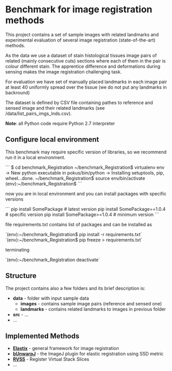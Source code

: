 # Benchmark for image registration methods

This project contains a set of sample images with related landmarks and experimental evaluation of several image registration (state-of-the-art) methods.

As the data we use a dataset of stain histological tissues image pairs of related (mainly consecutive cuts) sections where each of them in the pair is colour different stain. The apprentice difference and deformations during sensing makes the image registration challenging task. 

For evaluation we have set of manually placed landmarks in each image pair at least 40 uniformly spread over the tissue (we do not put any landmarks in backround)

The dataset is defined by CSV file containing pathes to reference and sensed image and their related landmarks (see /data/list_pairs_imgs_lnds.csv).

**Note**: all Python code require Python 2.7 interpreter

## Configure local environment

This benchmark may require specific version of libraries, so we recommend run it in a local environment.

´´´
$ cd benchmark_Registration
~/benchmark_Registration$ virtualenv env
 -> New python executable in pokus/bin/python
 -> Installing setuptools, pip, wheel...done.
~/benchmark_Registration$ source env/bin/activate
(env):~/benchmark_Registration$
´´´

now you are in local environment and you can install packages with specific versions

´´´
pip install SomePackage             # latest version
pip install SomePackage==1.0.4      # specific version
pip install SomePackage>=1.0.4      # minimum version
´´´

file requirements.txt contains list of packages and can be installed as

´(env):~/benchmark_Registration$ pip install -r requirements.txt´
´(env):~/benchmark_Registration$ pip freeze > requirements.txt´

terminating

´(env):~/benchmark_Registration deactivate´


## Structure

The project contains also a few folders and its brief description is:

* **data** - folder with input sample data
    * **images** - contains sample image pairs (reference and sensed one)
    * **landmarks** - contains related landmarks to images in previous folder
* **src** - ...
* ...


## Implemented Methods

* **[Elastix](http://elastix.isi.uu.nl)** - general framework for image registration
* **[bUnwarpJ](http://biocomp.cnb.csic.es/~iarganda/bUnwarpJ)** - the ImageJ plugin for elastic registration using SSD metric
* **[RVSS](http://fiji.sc/wiki/index.php/Register_Virtual_Stack_Slices)** - Register Virtual Stack Slices
* ...


